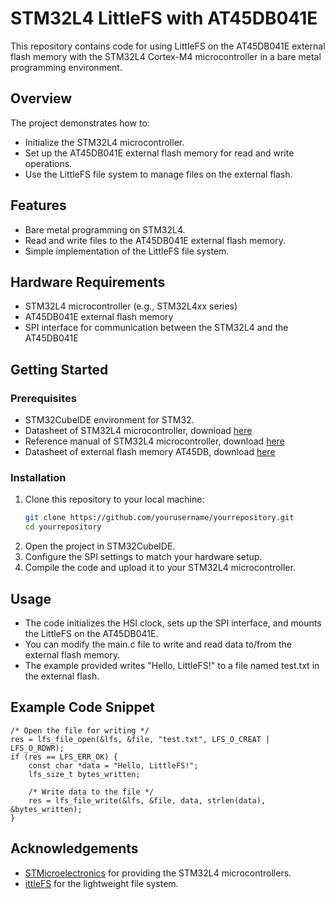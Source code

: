 # STM32L4 LittleFS with AT45DB041E

This repository contains code for using LittleFS on the AT45DB041E external flash memory with the STM32L4 Cortex-M4 microcontroller in a bare metal programming environment.

## Overview

The project demonstrates how to:

- Initialize the STM32L4 microcontroller.
- Set up the AT45DB041E external flash memory for read and write operations.
- Use the LittleFS file system to manage files on the external flash.

## Features

- Bare metal programming on STM32L4.
- Read and write files to the AT45DB041E external flash memory.
- Simple implementation of the LittleFS file system.

## Hardware Requirements

- STM32L4 microcontroller (e.g., STM32L4xx series)
- AT45DB041E external flash memory
- SPI interface for communication between the STM32L4 and the AT45DB041E

## Getting Started

### Prerequisites

- STM32CubeIDE environment for STM32.
- Datasheet of STM32L4 microcontroller, download [here](https://www.st.com/resource/en/datasheet/stm32l476je.pdf)
- Reference manual of STM32L4 microcontroller, download [here](https://www.st.com/resource/en/reference_manual/rm0351-stm32l47xxx-stm32l48xxx-stm32l49xxx-and-stm32l4axxx-advanced-armbased-32bit-mcus-stmicroelectronics.pdf)
- Datasheet of external flash memory AT45DB, download [here](https://www.tme.eu/Document/f6c9d35da09cb9caa899d0d66aa11c4c/AT45DB161E-DTE.pdf)


### Installation

1. Clone this repository to your local machine:
   ```bash
   git clone https://github.com/yourusername/yourrepository.git
   cd yourrepository
2. Open the project in STM32CubeIDE.
3. Configure the SPI settings to match your hardware setup.
4. Compile the code and upload it to your STM32L4 microcontroller.

## Usage

* The code initializes the HSI clock, sets up the SPI interface, and mounts the LittleFS on the AT45DB041E.
* You can modify the main.c file to write and read data to/from the external flash memory.
* The example provided writes "Hello, LittleFS!" to a file named test.txt in the external flash.

## Example Code Snippet

```
/* Open the file for writing */
res = lfs_file_open(&lfs, &file, "test.txt", LFS_O_CREAT | LFS_O_RDWR);
if (res == LFS_ERR_OK) {
    const char *data = "Hello, LittleFS!";
    lfs_size_t bytes_written;
    
    /* Write data to the file */
    res = lfs_file_write(&lfs, &file, data, strlen(data), &bytes_written);
}
```

## Acknowledgements

* [STMicroelectronics](https://www.st.com/content/st_com/en.html) for providing the STM32L4 microcontrollers.
* [ittleFS](https://github.com/littlefs-project/littlefs) for the lightweight file system.